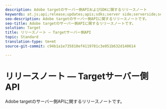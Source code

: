 ```yaml
---
description: Adobe targetのサーバー側APIおよびSDKに関するリリースノート
keywords: at.js;api;release;updates;apis;sdks;server side;serverside;server-side
seo-description: Adobe targetのサーバー側APIに関するリリースノートです。
seo-title: Adobe targetのサーバー側APIに関するリリースノートです。
solution: Target
title: リリースノート — Targetサーバー側API
topic: Standard
translation-type: tm+mt
source-git-commit: c94b1a1e735810ef4119781c3e051b632d140614

---
```



# リリースノート — Targetサーバー側API

Adobe targetのサーバー側APIに関するリリースノートです。

